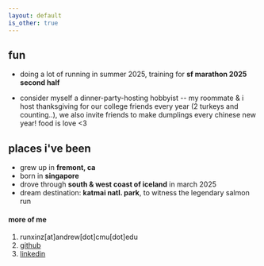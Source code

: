 ```yaml
---
layout: default
is_other: true
---
```

## fun

* doing a lot of running in summer 2025, training for **sf marathon 2025 second half**

* consider myself a dinner-party-hosting hobbyist -- my roommate & i host thanksgiving for our college friends every year (2 turkeys and counting..), we also invite friends to make dumplings every chinese new year! food is love <3

## places i've been

* grew up in **fremont, ca** 
* born in **singapore**
* drove through **south & west coast of iceland** in march 2025
* dream destination: **katmai natl. park**, to witness the legendary salmon run

#### more of me
1. runxinz[at]andrew[dot]cmu[dot]edu
2. [github](https://github.com/cassandra-z)
3. [linkedin](https://www.linkedin.com/in/runxin-zhou/)